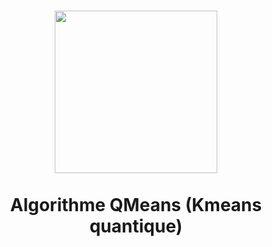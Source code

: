 <h1 align="center">
  <img src="https://github.com/antonin-lfv/QMeans/assets/63207451/79c11b83-111e-4f70-baf2-6b4246789d3d" width="260">
<br>
</br>
  Algorithme QMeans (Kmeans quantique)
</h1>
